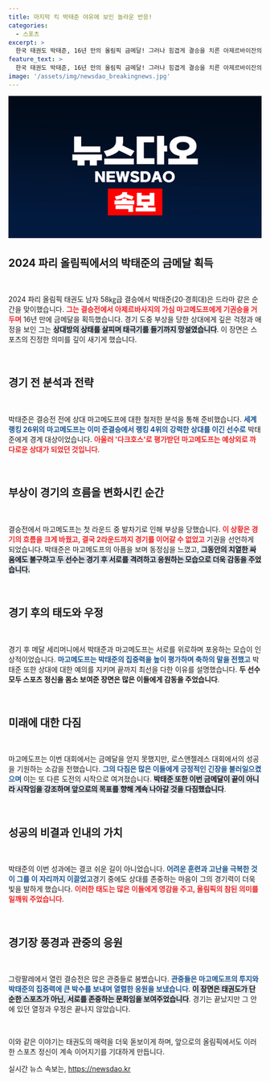 ```yaml
---
title: 마지막 킥 박태준 야유에 보인 놀라운 반응!
categories:
  - 스포츠
excerpt: >
  한국 태권도 박태준, 16년 만의 올림픽 금메달! 그러나 힘겹게 결승을 치른 아제르바이잔의 마고메도프, 휘청거리며 기권... 두 선수의 스포츠 정신이 감동을 자아낸 순간! 더 자세한 내용은 기사에서 확인하세요!
feature_text: >
  한국 태권도 박태준, 16년 만의 올림픽 금메달! 그러나 힘겹게 결승을 치른 아제르바이잔의 마고메도프, 휘청거리며 기권... 두 선수의 스포츠 정신이 감동을 자아낸 순간! 더 자세한 내용은 기사에서 확인하세요!
image: '/assets/img/newsdao_breakingnews.jpg'
---
```


<p><img src="/assets/img/newsdao_breakingnews.jpg" alt="ranknews 속보" /></p>

<h2 data-ke-size="size26">2024 파리 올림픽에서의 박태준의 금메달 획득</h2>

<p data-ke-size="size16">&nbsp;</p>

<p>2024 파리 올림픽 태권도 남자 58㎏급 결승에서 박태준(20·경희대)은 드라마 같은 순간을 맞이했습니다. <b><span style="color: #ee2323;">그는 결승전에서 아제르바사지의 가심 마고메도프에게 기권승을 거두며</span></b> 16년 만에 금메달을 획득했습니다. 경기 도중 부상을 당한 상대에게 깊은 걱정과 애정을 보인 그는 <b><span style="background-color: #21538527;">상대방의 상태를 살피며 태극기를 들기까지 망설였습니다</span></b>. 이 장면은 스포츠의 진정한 의미를 깊이 새기게 했습니다.</p>

<p data-ke-size="size16">&nbsp;</p>

<h2 data-ke-size="size26">경기 전 분석과 전략</h2>

<p data-ke-size="size16">&nbsp;</p>

<p>박태준은 결승전 전에 상대 마고메도프에 대한 철저한 분석을 통해 준비했습니다. <b><span style="color: #1a5490;">세계랭킹 26위의 마고메도프는 이미 준결승에서 랭킹 4위의 강력한 상대를 이긴 선수로</span></b> 박태준에게 경계 대상이었습니다. <b><span style="color: #ee2323;">아울러 '다크호스'로 평가받던 마고메도프는 예상외로 까다로운 상대가 되었던 것입니다</span></b>.</p>

<p data-ke-size="size16">&nbsp;</p>

<h2 data-ke-size="size26">부상이 경기의 흐름을 변화시킨 순간</h2>

<p data-ke-size="size16">&nbsp;</p>

<p>결승전에서 마고메도프는 첫 라운드 중 발차기로 인해 부상을 당했습니다. <b><span style="color: #ee2323;">이 상황은 경기의 흐름을 크게 바꿨고, 결국 2라운드까지 경기를 이어갈 수 없었고</span></b> 기권을 선언하게 되었습니다. 박태준은 마고메도프의 아픔을 보며 동정심을 느꼈고, <b><span style="background-color: #21538527;">그동안의 치열한 싸움에도 불구하고 두 선수는 경기 후 서로를 격려하고 응원하는 모습으로 더욱 감동을 주었습니다.</span></b> </p>

<p data-ke-size="size16">&nbsp;</p>

<h2 data-ke-size="size26">경기 후의 태도와 우정</h2>

<p data-ke-size="size16">&nbsp;</p>

<p>경기 후 메달 세리머니에서 박태준과 마고메도프는 서로를 위로하며 포옹하는 모습이 인상적이었습니다. <b><span style="color: #1a5490;">마고메도프는 박태준의 집중력을 높이 평가하며 축하의 말을 전했고</span></b> 박태준 또한 상대에 대한 예의를 지키며 끝까지 최선을 다한 이유를 설명했습니다. <b><span style="ee2323;">두 선수 모두 스포츠 정신을 몸소 보여준 장면은 많은 이들에게 감동을 주었습니다</span></b>.</p>

<p data-ke-size="size16">&nbsp;</p>

<h2 data-ke-size="size26">미래에 대한 다짐</h2>

<p data-ke-size="size16">&nbsp;</p>

<p>마고메도프는 이번 대회에서는 금메달을 얻지 못했지만, 로스앤젤레스 대회에서의 성공을 기원하는 소감을 전했습니다. <b><span style="color: #1a5490;">그의 다짐은 많은 이들에게 긍정적인 긴장을 불러일으켰으며</span></b> 이는 또 다른 도전의 시작으로 여겨졌습니다. <b><span style="background-color: #21538527;">박태준 또한 이번 금메달이 끝이 아니라 시작임을 강조하며 앞으로의 목표를 향해 계속 나아갈 것을 다짐했습니다</span></b>. </p>

<p data-ke-size="size16">&nbsp;</p>

<h2 data-ke-size="size26">성공의 비결과 인내의 가치</h2>

<p data-ke-size="size16">&nbsp;</p>

<p>박태준의 이번 성과에는 결코 쉬운 길이 아니었습니다. <b><span style="color: #1a5490;">어려운 훈련과 고난을 극복한 것이 그를 이 자리까지 이끌었고</span></b>경기 중에도 상대를 존중하는 마음이 그의 경기력이 더욱 빛을 발하게 했습니다. <b><span style="color: #ee2323;">이러한 태도는 많은 이들에게 영감을 주고, 올림픽의 참된 의미를 일깨워 주었습니다</span></b>.</p>

<p data-ke-size="size16">&nbsp;</p>

<h2 data-ke-size="size26">경기장 풍경과 관중의 응원</h2>

<p data-ke-size="size16">&nbsp;</p>

<p>그랑팔레에서 열린 결승전은 많은 관중들로 붐볐습니다. <b><span style="color: #1a5490;">관중들은 마고메도프의 투지와 박태준의 집중력에 큰 박수를 보내며 열렬한 응원을 보냈습니다</span></b>. <b><span style="background-color: #21538527;">이 장면은 태권도가 단순한 스포츠가 아닌, 서로를 존중하는 문화임을 보여주었습니다</span></b>. 경기는 끝났지만 그 안에 있던 열정과 우정은 끝나지 않았습니다. </p>

<p data-ke-size="size16">&nbsp;</p>

<p>이와 같은 이야기는 태권도의 매력을 더욱 돋보이게 하며, 앞으로의 올림픽에서도 이러한 스포츠 정신이 계속 이어지기를 기대하게 만듭니다.</p>
실시간 뉴스 속보는, <a href="https://newsdao.kr" rel="dofollow">https://newsdao.kr</a>


